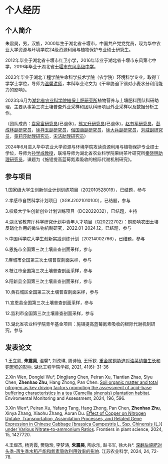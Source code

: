 # 个人经历
## 个人简介
朱震昊，男，汉族，2000年生于湖北省十堰市，中国共产党党党员，现为华中农业大学资源与环境学院24级资源利用与植物保护专业硕士研究生。

2012年毕业于湖北省十堰市红卫小学，2016年毕业于湖北省十堰市东风第七中学，2019年毕业于湖北省[十堰市东风高级中学](http://dfyz.shiyan.gov.cn/)。

2023年毕业于湖北工程学院生命科学技术学院（农学院）环境科学专业，取得工学学士学位，导师为[温馨讲师](https://sky.hbeu.edu.cn/info/1021/1470.htm)，本科毕业论文为《干旱胁迫下铜对小麦水分利用能力的影响》。

2023年6月为[湖北省农业科学院植保土肥研究所](http://www.hbaas.ac.cn/zhibaosuo/)植物营养与土壤肥料团队科研助理，主要从事第三次土壤普查外业采样和团队科研项目外业采样以及数据分析工作。

（团队成员：[袁家富研究员](https://hssf.hzau.edu.cn/info/1012/1188.htm)(已退休)，[熊又升研究员](https://hssf.hzau.edu.cn/info/1012/1192.htm)(已退休)，[赵书军研究员](http://www.hbaas.ac.cn/view/15825.html)，[彭成林副研究员](http://www.hbaas.ac.cn/view/15858.html)，[徐祥玉副研究员](http://www.hbaas.ac.cn/view/15855.html)，[佀国涵副研究员](http://www.hbaas.ac.cn/view/15843.html)，[徐大兵副研究员](http://www.hbaas.ac.cn/view/15856.html)，[刘威副研究员](http://www.hbaas.ac.cn/view/15844.html)，[童莉莎助理研究员](http://www.hbaas.ac.cn/view/28277.html)，[宋洁助理研究员](http://www.hbaas.ac.cn/view/36052.html)）

2024年6月进入华中农业大学资源与环境学院攻读资源利用与植物保护专业硕士学位，导师为[孙学成教授](https://zyhj.hzau.edu.cn/info/1183/7566.htm)，联培导师为湖北省农业科学院果树茶叶研究所[秦晓明助理研究员](http://www.hbaas.ac.cn/view/36094.html)，课题为《施钼提高蓝莓氮素吸收的根际代谢机制研究》。

## 参与项目
1.国家级大学生创新创业计划训练项目（202010528019），已结题，参与

2.孝感市自然科学计划项目（XGKJ2021010100），已结题，参与

3.校级大学生创新创业计划训练项目（DC2022032），已结题，主持

4.湖北省教育厅科学研究计划中青年人才项目（Q20222702）：铜影响农田土壤反硝化作用的微生物机制研究，2022.01-2024.12，已结题，参与

5.中国科学院大学生创新实践训练计划（20214002766），已结题，参与

6.恩施市全国第三次土壤普查剖面采样，参与

7.麻城市全国第三次土壤普查剖面采样，参与

8.枝江市全国第三次土壤普查剖面采样，参与

9.阳新县全国第三次土壤普查剖面采样，参与

10.黄石城区全国第三次土壤普查剖面采样，参与

11.宣恩县全国第三次土壤普查剖面采样，参与

12.监利市全国第三次土壤普查剖面采样，参与

13.湖北省农业科学院青年基金项目：施钼提高蓝莓氮素吸收的根际代谢机制研究，参与

## 发表论文
1.王立凯, **朱震昊**, 温馨*, 刘孜琪, 周诗怡, 王乐钦. [重金属铜胁迫对油菜幼苗生长和铜累积的影响](https://xbbjb.hbeu.edu.cn/info/1009/1648.htm). 湖北工程学院学报, 2021, 41(6): 31-36

2.Xin Wen, Donglei Wu*, Dingjiang Chen, Peiran Xu, Tiantian Zhao, Siyu Chen, **Zhenhao Zhu**, Hang Zhong, Pan Chen. [Soil organic matter and total nitrogen as key driving factors promoting the assessment of acid–base buffering characteristics in a tea (Camellia sinensis) plantation habitat](https://link.springer.com/article/10.1007/s10661-024-12770-4#citeas). Enviromental Monitoring and Assessment, 2024, 196, 596. 

3.Xin Wen*, Peiran Xu, Yafang Tang, Hang Zhong, Pan Chen, **Zhenhao Zhu**, Xinya Zhang, Xiaohu Zhang, Aoran Du. [Effect of Copper on Nitrogen Uptake, Transportation, Assimilation Processes, and Related Gene Expression in Chinese Cabbage [brassica Campestris L. Ssp. Chinensis (L.)] under Various Nitrate-to-ammonium Ratios](https://www.frontiersin.org/journals/plant-science/articles/10.3389/fpls.2024.1427720/full). Frontiers in plant science, 2024, 15, 1427720.

4.王煜杰, 杨秀霞, 樊隐玲, 李梦涛, **朱震昊**, 陶永乐, 赵书军, 徐大兵*. [深翻后施肥对头季-再生季水稻产能和氮素吸收利用效率的影响](http://www.jsnykx.cn/oa/darticle.aspx?type=view&id=202424011). 江苏农业科学, 2024, 24, 72-78.


